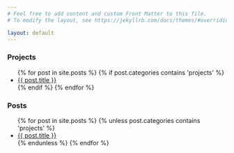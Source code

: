 ```yaml
---
# Feel free to add content and custom Front Matter to this file.
# To modify the layout, see https://jekyllrb.com/docs/themes/#overriding-theme-defaults

layout: default
---
```


<h3>Projects</h3>
<ul>
  {% for post in site.posts %}
    {% if post.categories contains 'projects' %}
      <li>
        <a href="{{ post.url }}">{{ post.title }}</a>
      </li>
    {% endif %}
  {% endfor %}
</ul>

<h3>Posts</h3>
<ul>
  {% for post in site.posts %}
    {% unless post.categories contains 'projects' %}
      <li>
        <a href="{{ post.url }}">{{ post.title }}</a>
      </li>
    {% endunless %}
  {% endfor %}
</ul>
